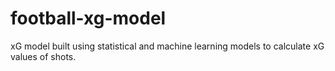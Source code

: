 # football-xg-model
xG model built using statistical and machine learning models to calculate xG values of shots.
